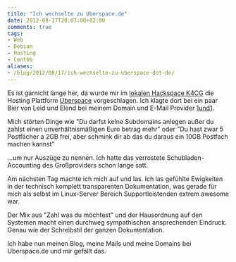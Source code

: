 ```yaml
---
title: "Ich wechselte zu Uberspace.de"
date: 2012-08-17T20:07:00+02:00
comments: true
tags:
- Web
- Debian
- Hosting
- CentOS
aliases:
- /blog/2012/08/17/ich-wechselte-zu-uberspace-dot-de/
---
```


Es ist garnicht lange her, da wurde mir im [lokalen Hackspace K4CG](http://k4cg.org) die Hosting Plattform
[Uberspace](https://uberspace.de) vorgeschlagen.  Ich klagte dort bei ein
paar Bier von Leid und Elend bei meinem Domain und E-Mail Provider
[1und1](http://1und1.de).

Mich störten Dinge wie "Du darfst keine Subdomains anlegen außer du zahlst
einen unverhältnismäßigen Euro betrag mehr" oder "Du hast zwar 5 Postfächer
a 2GB frei, aber schmink dir ab das du daraus ein 10GB Postfach machen
kannst"

...um nur Auszüge zu nennen. Ich hatte das verrostete Schubladen-Accounting
des Großproviders schon lange satt.

Am nächsten Tag machte ich mich auf und las. Ich las gefühlte Ewigkeiten in
der technisch komplett transparenten Dokumentation, was gerade für mich als
selbst im Linux-Server Bereich Supportleistenden extrem awesome war.

Der Mix aus "Zahl was du möchtest" und der Hausordnung auf den Systemen
macht einen durchweg sympathischen ansprechenden Eindruck. Genau wie der
Schreibstil der ganzen Dokumentation.

Ich habe nun meinen Blog, meine Mails und meine Domains bei Uberspace.de
und mir gefällt das.
